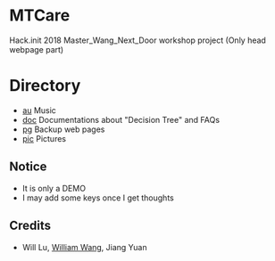 # MTCare
Hack.init 2018 Master_Wang_Next_Door workshop project (Only head webpage part)

# Directory
- [au](https://github.com/EngLearnsh/MTCare/tree/master/au) Music
- [doc](https://github.com/EngLearnsh/MTCare/tree/master/doc) Documentations about "Decision Tree" and FAQs
- [pg](https://github.com/EngLearnsh/MTCare/tree/master/pg) Backup web pages
- [pic](https://github.com/EngLearnsh/MTCare/tree/master/pic) Pictures

## Notice
- It is only a DEMO
- I may add some keys once I get thoughts

## Credits
- Will Lu, [William Wang](https://github.com/WilliamWangyueming), Jiang Yuan
